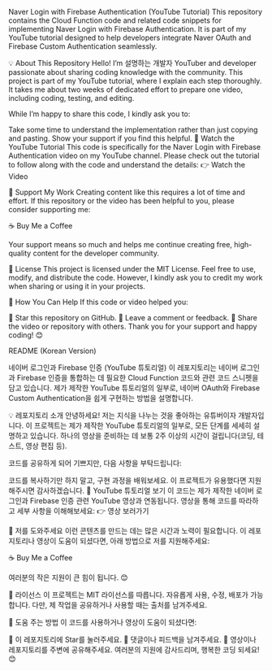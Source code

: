Naver Login with Firebase Authentication (YouTube Tutorial)
This repository contains the Cloud Function code and related code snippets for implementing Naver Login with Firebase Authentication. It is part of my YouTube tutorial designed to help developers integrate Naver OAuth and Firebase Custom Authentication seamlessly.

💡 About This Repository
Hello! I’m 설명하는 개발자 YouTuber and developer passionate about sharing coding knowledge with the community. This project is part of my YouTube tutorial, where I explain each step thoroughly. It takes me about two weeks of dedicated effort to prepare one video, including coding, testing, and editing.

While I’m happy to share this code, I kindly ask you to:

Take some time to understand the implementation rather than just copying and pasting.
Show your support if you find this helpful.
🎥 Watch the YouTube Tutorial
This code is specifically for the Naver Login with Firebase Authentication video on my YouTube channel. Please check out the tutorial to follow along with the code and understand the details:
👉 Watch the Video

🤝 Support My Work
Creating content like this requires a lot of time and effort. If this repository or the video has been helpful to you, please consider supporting me:

☕ Buy Me a Coffee

Your support means so much and helps me continue creating free, high-quality content for the developer community.

📄 License
This project is licensed under the MIT License. Feel free to use, modify, and distribute the code. However, I kindly ask you to credit my work when sharing or using it in your projects.

🌟 How You Can Help
If this code or video helped you:

🌟 Star this repository on GitHub.
💬 Leave a comment or feedback.
🙌 Share the video or repository with others.
Thank you for your support and happy coding! 😊

README (Korean Version)


네이버 로그인과 Firebase 인증 (YouTube 튜토리얼)
이 레포지토리는 네이버 로그인과 Firebase 인증을 통합하는 데 필요한 Cloud Function 코드와 관련 코드 스니펫을 담고 있습니다. 제가 제작한 YouTube 튜토리얼의 일부로, 네이버 OAuth와 Firebase Custom Authentication을 쉽게 구현하는 방법을 설명합니다.

💡 레포지토리 소개
안녕하세요! 저는 지식을 나누는 것을 좋아하는 유튜버이자 개발자입니다. 이 프로젝트는 제가 제작한 YouTube 튜토리얼의 일부로, 모든 단계를 세세히 설명하고 있습니다. 하나의 영상을 준비하는 데 보통 2주 이상의 시간이 걸립니다(코딩, 테스트, 영상 편집 등).

코드를 공유하게 되어 기쁘지만, 다음 사항을 부탁드립니다:

코드를 복사하기만 하지 말고, 구현 과정을 배워보세요.
이 프로젝트가 유용했다면 지원해주시면 감사하겠습니다.
🎥 YouTube 튜토리얼 보기
이 코드는 제가 제작한 네이버 로그인과 Firebase 인증 관련 YouTube 영상과 연동됩니다. 영상을 통해 코드를 따라하고 세부 사항을 이해해보세요:
👉 영상 보러가기

🤝 저를 도와주세요
이런 콘텐츠를 만드는 데는 많은 시간과 노력이 필요합니다. 이 레포지토리나 영상이 도움이 되셨다면, 아래 방법으로 저를 지원해주세요:

☕ Buy Me a Coffee

여러분의 작은 지원이 큰 힘이 됩니다. 😊

📄 라이선스
이 프로젝트는 MIT 라이선스를 따릅니다. 자유롭게 사용, 수정, 배포가 가능합니다. 다만, 제 작업을 공유하거나 사용할 때는 출처를 남겨주세요.

🌟 도움 주는 방법
이 코드를 사용하거나 영상이 도움이 되셨다면:

🌟 이 레포지토리에 Star를 눌러주세요.
💬 댓글이나 피드백을 남겨주세요.
🙌 영상이나 레포지토리를 주변에 공유해주세요.
여러분의 지원에 감사드리며, 행복한 코딩 되세요! 😊